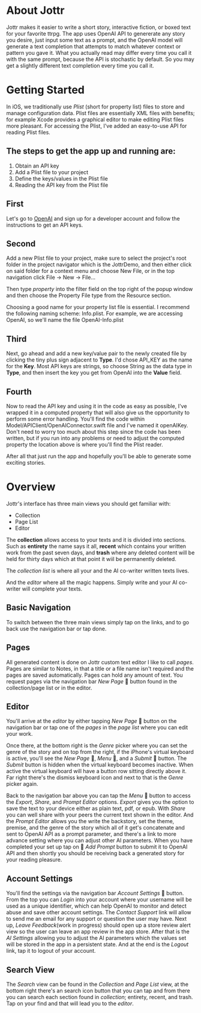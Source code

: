 # About Jottr
Jottr makes it easier to write a short story, interactive fiction, or boxed text for your favorite ttrpg. The app uses OpenAI API to genererate any story you desire, just input some text as a prompt, and the OpenAI model will generate a text completion that attempts to match whatever context or pattern you gave it. 
What you actually read may differ every time you call it with the same prompt, because the API is stochastic by default. So you may get a slightly different text completion every time you call it. 

# Getting Started
In iOS, we traditionally use *Plist* (short for property list) files to store and manage configuration data. Plist files 
are essentially XML files with benefits; for example Xcode provides a graphical editor to make editing Plist files more 
pleasant. For accessing the Plist, I've added an easy-to-use API for reading Plist files.

## The steps to get the app up and running are:
1. Obtain an API key
2. Add a Plist file to your project
3. Define the keys/values in the Plist file
4. Reading the API key from the Plist file

## First
Let's go to [OpenAI](https://www.openai.com) and sign up for a developer account and follow the instructions to get 
an API keys.

## Second
Add a new Plist file to your project, make sure to select the project's root folder in the project navigator which is 
the JottrDemo, and then either click on said folder for a context menu and choose New File, or in the top navigation click 
File -> New -> File...

Then type *property* into the filter field on the top right of the popup window and then choose the Property File type 
from the Resource section.

Choosing a good name for your property list file is essential. I recommend the following naming scheme: 
<name of the API>Info.plist. For example, we are accessing OpenAI, so we'll name the file OpenAI-Info.plist

## Third
Next, go ahead and add a new key/value pair to the newly created file by clicking the tiny plus sign adjacent to **Type**. 
I'd chose API_KEY as the name for the **Key**. Most API keys are strings, so choose String as the data type in **Type**, 
and then insert the key you get from OpenAI into the **Value** field.

## Fourth
Now to read the API key and using it in the code as easy as possible, I've wrapped it in a computed property that 
will also give us the opportunity to perform some error handling. You'll find the code within 
Model/APIClient/OpenAIConnector.swift file and I've named it openAIKey. 
Don't need to worry too much about this step since the code has been written, but if you run into any problems or need to adjust the computed property the location above is where you'll find the Plist reader.

After all that just run the app and hopefully you'll be able to generate some exciting stories.

# Overview
Jottr's interface has three main views you should get familiar with:

- Collection
- Page List
- Editor

The **collection** allows access to your texts and it is divided into sections. Such as **entirety** the name says it all, **recent** which contains your written work from the past seven days, and **trash** where any deleted content will be held for thirty days which at that point it wiil be permanently deleted.

The *collection list* is where all your and the AI co-writer written texts lives.

And the *editor* where all the magic happens. Simply write and your AI co-writer will complete your texts.

## Basic Navigation
To switch between the three main views simply tap on the links, and to go back use the navigation bar or tap done. 

## Pages
All generated content is done on Jottr custom text editor I like to call *pages*. Pages are similar to Notes, in that a title or a file name isn't required and the pages are saved automatically. Pages can hold any amount of text.
You request pages via the navigation bar *New Page* 􀈎 button found in the collection/page list or in the editor.

## Editor
You'll arrive at the *editor* by either tapping *New Page* 􀈎 button on the navigation bar or tap one of the *pages* in the *page list* where you can edit your work. 

Once there, at the bottom right is the *Genre* picker where you can set the genre of the story and on top from the right, if the iPhone's virtual keyboard is active, you'll see the *New Page* 􀈎, *Menu* 􀍡, and a *Submit* 􀄨 button. The *Submit* button is hidden when the virtual keyboard becomes inactive. When active the virtual keyboard will have a button row sitting directly above it. Far right there's the dismiss keyboard icon and next to that is the *Genre* picker again.

Back to the navigation bar above you can tap the *Menu* 􀍡 button to access the *Export*, *Share*, and *Prompt Editor* options. *Export* gives you the option to save the text to your device either as plain text, pdf, or epub. With *Share* you can well share with your peers the current text shown in the editor. And the *Prompt Editor* allows you the write the backstory, set the theme, premise, and the genre of the story which all of it get's concatenate and sent to OpenAI API as a prompt parameter, and there's a link to more advance setting where you can adjust other AI parameters. When you have completed your set up tap on 􀃜 *Add Prompt* button to submit it to OpenAI API and then shortly you should be receiving back a generated story for your reading pleasure.

## Account Settings
You'll find the settings via the navigation bar *Account Settings* 􀍟 button. 
From the top you can *Login* into your account where your username will be used as a unique identifier, which can help OpenAI to monitor and detect abuse and save other account settings. 
The *Contact Support* link will allow to send me an email for any support or question the user may have. 
Next up, *Leave Feedback*(work in progress) should open up a store review alert view so the user can leave an app review in the app store. 
After that is the *AI Settings* allowing you to adjust the AI parameters which the values set will be stored in the app in a persistent state. 
And at the end is the *Logout* link, tap it to logout of your account.

## Search View
The *Search* view can be found in the *Collection* and *Page List* view, at the bottom right there's an search icon button that you can tap and from there you can search each section found in *collection*; entirety, recent, and trash. Tap on your find and that will lead you to the *editor*.

